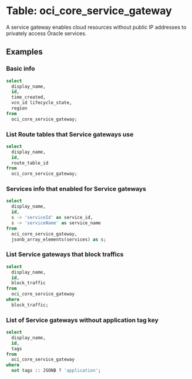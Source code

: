 # Table: oci_core_service_gateway

A service gateway enables cloud resources without public IP addresses to privately access Oracle services.

## Examples

### Basic info

```sql
select
  display_name,
  id,
  time_created,
  vcn_id lifecycle_state,
  region
from
  oci_core_service_gateway;
```

### List Route tables that Service gateways use

```sql
select
  display_name,
  id,
  route_table_id
from
  oci_core_service_gateway;
```

### Services info that enabled for Service gateways

```sql
select
  display_name,
  id,
  s -> 'serviceId' as service_id,
  s -> 'serviceName' as service_name
from
  oci_core_service_gateway,
  jsonb_array_elements(services) as s;
```


### List Service gateways that block traffics

```sql
select
  display_name,
  id,
  block_traffic
from
  oci_core_service_gateway
where
  block_traffic;
```


### List of Service gateways without application tag key

```sql
select
  display_name,
  id,
  tags
from
  oci_core_service_gateway
where
  not tags :: JSONB ? 'application';
```